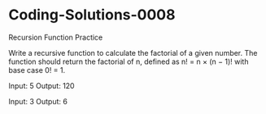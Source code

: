 # Coding-Solutions-0008
Recursion Function Practice

Write a recursive function to calculate the factorial of a given
number. The function should return the factorial of n, defined
as n! = n × (n − 1)! with base case 0! = 1.

Input: 5
Output: 120

Input: 3
Output: 6
